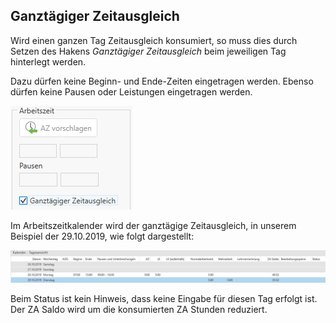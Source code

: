 ## Ganztägiger Zeitausgleich

Wird einen ganzen Tag Zeitausgleich konsumiert, so muss dies durch
Setzen des Hakens *Ganztägiger Zeitausgleich* beim jeweiligen Tag
hinterlegt werden.

Dazu dürfen keine Beginn- und Ende-Zeiten eingetragen werden. Ebenso
dürfen keine Pausen oder Leistungen eingetragen werden.

![](<img/image18.png>)

Im Arbeitszeitkalender wird der ganztägige Zeitausgleich, in unserem
Beispiel der 29.10.2019, wie folgt dargestellt:


![](<img/image19.png>)

Beim Status ist kein Hinweis, dass keine Eingabe für diesen Tag erfolgt
ist. Der ZA Saldo wird um die konsumierten ZA Stunden reduziert.
